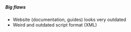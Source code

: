##### Big flaws
* Website (documentation, guides) looks very outdated
* Weird and outdated script format (XML)
